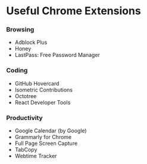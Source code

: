 # Useful Chrome Extensions

### Browsing
- Adblock Plus
- Honey
- LastPass: Free Password Manager

### Coding
- GitHub Hovercard
- Isometric Contributions
- Octotree
- React Developer Tools

### Productivity
- Google Calendar (by Google)
- Grammarly for Chrome
- Full Page Screen Capture
- TabCopy
- Webtime Tracker
